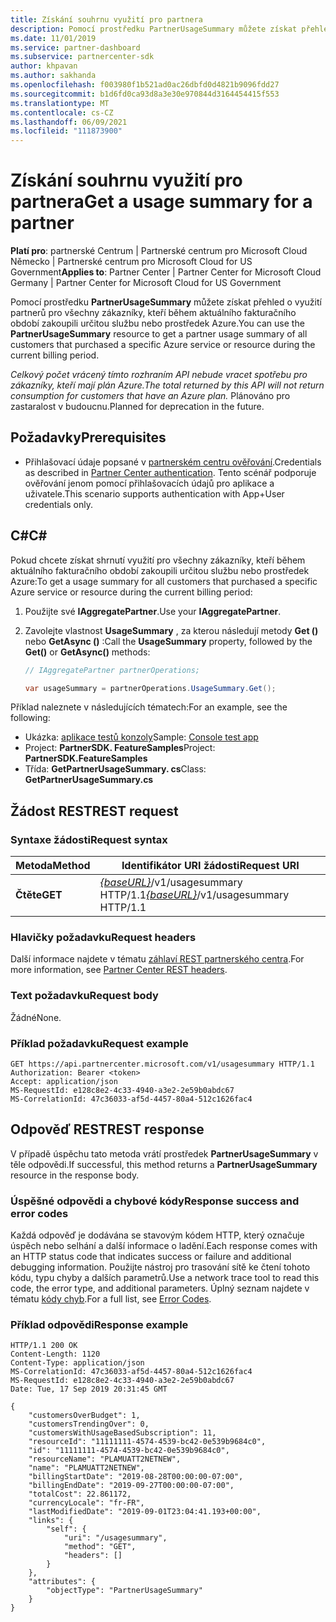 ```yaml
---
title: Získání souhrnu využití pro partnera
description: Pomocí prostředku PartnerUsageSummary můžete získat přehled o využití partnerů pro všechny zákazníky, kteří během aktuálního fakturačního období zakoupili určitou službu nebo prostředek Azure.
ms.date: 11/01/2019
ms.service: partner-dashboard
ms.subservice: partnercenter-sdk
author: khpavan
ms.author: sakhanda
ms.openlocfilehash: f003980f1b521ad0ac26dbfd0d4821b9096fdd27
ms.sourcegitcommit: b1d6fd0ca93d8a3e30e970844d3164454415f553
ms.translationtype: MT
ms.contentlocale: cs-CZ
ms.lasthandoff: 06/09/2021
ms.locfileid: "111873900"
---
```

# <a name="get-a-usage-summary-for-a-partner"></a><span data-ttu-id="26abd-103">Získání souhrnu využití pro partnera</span><span class="sxs-lookup"><span data-stu-id="26abd-103">Get a usage summary for a partner</span></span>

<span data-ttu-id="26abd-104">**Platí pro**: partnerské Centrum | Partnerské centrum pro Microsoft Cloud Německo | Partnerské centrum pro Microsoft Cloud for US Government</span><span class="sxs-lookup"><span data-stu-id="26abd-104">**Applies to**: Partner Center | Partner Center for Microsoft Cloud Germany | Partner Center for Microsoft Cloud for US Government</span></span>

<span data-ttu-id="26abd-105">Pomocí prostředku **PartnerUsageSummary** můžete získat přehled o využití partnerů pro všechny zákazníky, kteří během aktuálního fakturačního období zakoupili určitou službu nebo prostředek Azure.</span><span class="sxs-lookup"><span data-stu-id="26abd-105">You can use the **PartnerUsageSummary** resource to get a partner usage summary of all customers that purchased a specific Azure service or resource during the current billing period.</span></span>

<span data-ttu-id="26abd-106">*Celkový počet vrácený tímto rozhraním API nebude vracet spotřebu pro zákazníky, kteří mají plán Azure.*</span><span class="sxs-lookup"><span data-stu-id="26abd-106">*The total returned by this API will not return consumption for customers that have an Azure plan.*</span></span> <span data-ttu-id="26abd-107">Plánováno pro zastaralost v budoucnu.</span><span class="sxs-lookup"><span data-stu-id="26abd-107">Planned for deprecation in the future.</span></span>

## <a name="prerequisites"></a><span data-ttu-id="26abd-108">Požadavky</span><span class="sxs-lookup"><span data-stu-id="26abd-108">Prerequisites</span></span>

- <span data-ttu-id="26abd-109">Přihlašovací údaje popsané v [partnerském centru ověřování](partner-center-authentication.md).</span><span class="sxs-lookup"><span data-stu-id="26abd-109">Credentials as described in [Partner Center authentication](partner-center-authentication.md).</span></span> <span data-ttu-id="26abd-110">Tento scénář podporuje ověřování jenom pomocí přihlašovacích údajů pro aplikace a uživatele.</span><span class="sxs-lookup"><span data-stu-id="26abd-110">This scenario supports authentication with App+User credentials only.</span></span>

## <a name="c"></a><span data-ttu-id="26abd-111">C\#</span><span class="sxs-lookup"><span data-stu-id="26abd-111">C\#</span></span>

<span data-ttu-id="26abd-112">Pokud chcete získat shrnutí využití pro všechny zákazníky, kteří během aktuálního fakturačního období zakoupili určitou službu nebo prostředek Azure:</span><span class="sxs-lookup"><span data-stu-id="26abd-112">To get a usage summary for all customers that purchased a specific Azure service or resource during the current billing period:</span></span>

1. <span data-ttu-id="26abd-113">Použijte své **IAggregatePartner**.</span><span class="sxs-lookup"><span data-stu-id="26abd-113">Use your **IAggregatePartner**.</span></span>

2. <span data-ttu-id="26abd-114">Zavolejte vlastnost **UsageSummary** , za kterou následují metody **Get ()** nebo **GetAsync ()** :</span><span class="sxs-lookup"><span data-stu-id="26abd-114">Call the **UsageSummary** property, followed by the **Get()** or **GetAsync()** methods:</span></span>

    ``` csharp
    // IAggregatePartner partnerOperations;

    var usageSummary = partnerOperations.UsageSummary.Get();
    ```

<span data-ttu-id="26abd-115">Příklad naleznete v následujících tématech:</span><span class="sxs-lookup"><span data-stu-id="26abd-115">For an example, see the following:</span></span>

- <span data-ttu-id="26abd-116">Ukázka: [aplikace testů konzoly](console-test-app.md)</span><span class="sxs-lookup"><span data-stu-id="26abd-116">Sample: [Console test app](console-test-app.md)</span></span>
- <span data-ttu-id="26abd-117">Project: **PartnerSDK. FeatureSamples**</span><span class="sxs-lookup"><span data-stu-id="26abd-117">Project: **PartnerSDK.FeatureSamples**</span></span>
- <span data-ttu-id="26abd-118">Třída: **GetPartnerUsageSummary. cs**</span><span class="sxs-lookup"><span data-stu-id="26abd-118">Class: **GetPartnerUsageSummary.cs**</span></span>

## <a name="rest-request"></a><span data-ttu-id="26abd-119">Žádost REST</span><span class="sxs-lookup"><span data-stu-id="26abd-119">REST request</span></span>

### <a name="request-syntax"></a><span data-ttu-id="26abd-120">Syntaxe žádosti</span><span class="sxs-lookup"><span data-stu-id="26abd-120">Request syntax</span></span>

| <span data-ttu-id="26abd-121">Metoda</span><span class="sxs-lookup"><span data-stu-id="26abd-121">Method</span></span>  | <span data-ttu-id="26abd-122">Identifikátor URI žádosti</span><span class="sxs-lookup"><span data-stu-id="26abd-122">Request URI</span></span>                                                         |
|---------|---------------------------------------------------------------------|
| <span data-ttu-id="26abd-123">**Čtěte**</span><span class="sxs-lookup"><span data-stu-id="26abd-123">**GET**</span></span> | <span data-ttu-id="26abd-124">[*{baseURL}*](partner-center-rest-urls.md)/v1/usagesummary HTTP/1.1</span><span class="sxs-lookup"><span data-stu-id="26abd-124">[*{baseURL}*](partner-center-rest-urls.md)/v1/usagesummary HTTP/1.1</span></span> |

### <a name="request-headers"></a><span data-ttu-id="26abd-125">Hlavičky požadavku</span><span class="sxs-lookup"><span data-stu-id="26abd-125">Request headers</span></span>

<span data-ttu-id="26abd-126">Další informace najdete v tématu [záhlaví REST partnerského centra](headers.md).</span><span class="sxs-lookup"><span data-stu-id="26abd-126">For more information, see [Partner Center REST headers](headers.md).</span></span>

### <a name="request-body"></a><span data-ttu-id="26abd-127">Text požadavku</span><span class="sxs-lookup"><span data-stu-id="26abd-127">Request body</span></span>

<span data-ttu-id="26abd-128">Žádné</span><span class="sxs-lookup"><span data-stu-id="26abd-128">None.</span></span>

### <a name="request-example"></a><span data-ttu-id="26abd-129">Příklad požadavku</span><span class="sxs-lookup"><span data-stu-id="26abd-129">Request example</span></span>

```http
GET https://api.partnercenter.microsoft.com/v1/usagesummary HTTP/1.1
Authorization: Bearer <token>
Accept: application/json
MS-RequestId: e128c8e2-4c33-4940-a3e2-2e59b0abdc67
MS-CorrelationId: 47c36033-af5d-4457-80a4-512c1626fac4
```

## <a name="rest-response"></a><span data-ttu-id="26abd-130">Odpověď REST</span><span class="sxs-lookup"><span data-stu-id="26abd-130">REST response</span></span>

<span data-ttu-id="26abd-131">V případě úspěchu tato metoda vrátí prostředek **PartnerUsageSummary** v těle odpovědi.</span><span class="sxs-lookup"><span data-stu-id="26abd-131">If successful, this method returns a **PartnerUsageSummary** resource in the response body.</span></span>

### <a name="response-success-and-error-codes"></a><span data-ttu-id="26abd-132">Úspěšné odpovědi a chybové kódy</span><span class="sxs-lookup"><span data-stu-id="26abd-132">Response success and error codes</span></span>

<span data-ttu-id="26abd-133">Každá odpověď je dodávána se stavovým kódem HTTP, který označuje úspěch nebo selhání a další informace o ladění.</span><span class="sxs-lookup"><span data-stu-id="26abd-133">Each response comes with an HTTP status code that indicates success or failure and additional debugging information.</span></span> <span data-ttu-id="26abd-134">Použijte nástroj pro trasování sítě ke čtení tohoto kódu, typu chyby a dalších parametrů.</span><span class="sxs-lookup"><span data-stu-id="26abd-134">Use a network trace tool to read this code, the error type, and additional parameters.</span></span> <span data-ttu-id="26abd-135">Úplný seznam najdete v tématu [kódy chyb](error-codes.md).</span><span class="sxs-lookup"><span data-stu-id="26abd-135">For a full list, see [Error Codes](error-codes.md).</span></span>

### <a name="response-example"></a><span data-ttu-id="26abd-136">Příklad odpovědi</span><span class="sxs-lookup"><span data-stu-id="26abd-136">Response example</span></span>

```http
HTTP/1.1 200 OK
Content-Length: 1120
Content-Type: application/json
MS-CorrelationId: 47c36033-af5d-4457-80a4-512c1626fac4
MS-RequestId: e128c8e2-4c33-4940-a3e2-2e59b0abdc67
Date: Tue, 17 Sep 2019 20:31:45 GMT

{
    "customersOverBudget": 1,
    "customersTrendingOver": 0,
    "customersWithUsageBasedSubscription": 11,
    "resourceId": "11111111-4574-4539-bc42-0e539b9684c0",
    "id": "11111111-4574-4539-bc42-0e539b9684c0",
    "resourceName": "PLAMUATT2NETNEW",
    "name": "PLAMUATT2NETNEW",
    "billingStartDate": "2019-08-28T00:00:00-07:00",
    "billingEndDate": "2019-09-27T00:00:00-07:00",
    "totalCost": 22.861172,
    "currencyLocale": "fr-FR",
    "lastModifiedDate": "2019-09-01T23:04:41.193+00:00",
    "links": {
        "self": {
            "uri": "/usagesummary",
            "method": "GET",
            "headers": []
        }
    },
    "attributes": {
        "objectType": "PartnerUsageSummary"
    }
}
```
